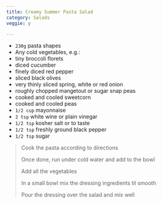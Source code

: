 ```yaml
---
title: Creamy Summer Pasta Salad 
category: Salads
veggie: y

--- 
```

* `230g` pasta shapes
* Any cold vegetables, e.g.:
* tiny broccoli florets
* diced cucumber
* finely diced red pepper
* sliced black olives
* very thinly sliced spring, white or red onion
* roughly chopped mangetout or sugar snap peas
* cooked and cooled sweetcorn
* cooked and cooled peas
* `1/2 cup` mayonnaise
* `2 tsp` white wine or plain vinegar
* `1/2 tsp` kosher salt or to taste
* `1/2 tsp` freshly ground black pepper
* `1/2 tsp` sugar
 
> Cook the pasta according to directions
>
> Once done, run under cold water and add to the bowl
>
> Add all the vegetables
>
> In a small bowl mix the dressing ingredients til smooth
>
> Pour the dressing over the salad and mix well
